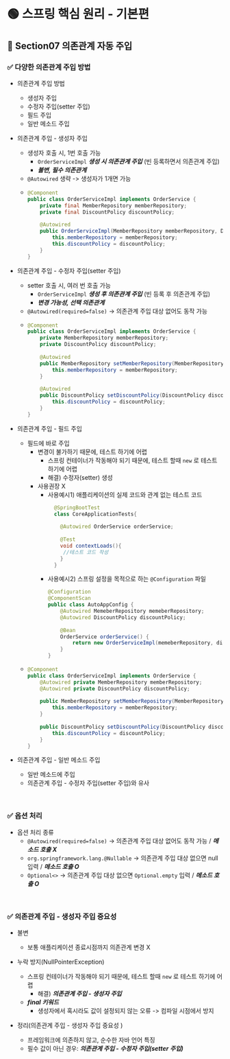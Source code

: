 # 🟢 스프링 핵심 원리 - 기본편

## 📄 Section07 의존관계 자동 주입
### ✅ 다양한 의존관계 주입 방법
- 의존관계 주입 방법
  - 생성자 주입
  - 수정자 주입(setter 주입)
  - 필드 주입
  - 일반 메소드 주입


- 의존관계 주입 - 생성자 주입
  - 생성자 호출 시, 1번 호출 가능
    - `OrderServiceImpl` **_생성 시 의존관계 주입_** (빈 등록하면서 의존관계 주입)
    - **_불변, 필수 의존관계_**
  - `@Autowired` 생략 -> 생성자가 1개면 가능
  - ```java
    @Component
    public class OrderServiceImpl implements OrderService {
        private final MemberRepository memberRepository;
        private final DiscountPolicy discountPolicy;
        
        @Autowired
        public OrderServiceImpl(MemberRepository memberRepository, DiscountPolicy discountPolicy){
            this.memberRepository = memberRepository;
            this.discountPolicy = discountPolicy;
        }
    }
    ```
    

- 의존관계 주입 - 수정자 주입(setter 주입)
  - setter 호출 시, 여러 번 호출 가능
    - `OrderServiceImpl` **_생성 후 의존관계 주입_** (빈 등록 후 의존관계 주입)
    - **_변경 가능성, 선택 의존관계_**
  - `@Autowired(required=false)` -> 의존관계 주입 대상 없어도 동작 가능
  - ```java
    @Component
    public class OrderServiceImpl implements OrderService {
        private MemberRepository memberRepository;
        private DiscountPolicy discountPolicy;
        
        @Autowired
        public MemberRepository setMemberRepository(MemberRepository memberRepository){
            this.memberRepository = memberRepository;
        }   
        
        @Autowired
        public DiscountPolicy setDiscountPolicy(DiscountPolicy discountPolicy){
            this.discountPolicy = discountPolicy;
        }
    }
    ```
    

- 의존관계 주입 - 필드 주입
  - 필드에 바로 주입
    - 변경이 불가하기 때문에, 테스트 하기에 어렵
      - 스프링 컨테이너가 작동해야 되기 때문에, 테스트 할때 `new` 로 테스트 하기에 어렵
      - 해결) 수정자(setter) 생성
    - 사용권장 X
      - 사용예시1) 애플리케이션의 실제 코드와 관계 없는 테스트 코드
        ```java
          @SpringBootTest
          class CoreApplicationTests{
          
            @Autowired OrderService orderService;
            
            @Test
            void contextLoads(){
             //테스트 코드 작성
            } 
          }      
        ```
      - 사용예시2) 스프링 설정을 목적으로 하는 `@Configuration` 파일
        ```java
        @Configuration
        @ComponentScan
        public class AutoAppConfig {
            @Autowired MemeberRepository memeberRepository;
            @Autowired DiscountPolicy discountPolicy;
            
            @Bean
            OrderService orderService() {
                return new OrderServiceImpl(memeberRepository, discountPolicy);
            }   
        }
        ```
  - ```java
    @Component
    public class OrderServiceImpl implements OrderService {
        @Autowired private MemberRepository memberRepository;
        @Autowired private DiscountPolicy discountPolicy;
        
        public MemberRepository setMemberRepository(MemberRepository memberRepository){
            this.memberRepository = memberRepository;
        }   
        
        public DiscountPolicy setDiscountPolicy(DiscountPolicy discountPolicy){
            this.discountPolicy = discountPolicy;
        }
    }   
    ```


- 의존관계 주입 - 일반 메소드 주입
  - 일반 메소드에 주입
  - 의존관계 주입 - 수정자 주입(setter 주입)와 유사

<br/>

### ✅ 옵션 처리
- 옵션 처리 종류
  - `@Autowired(required=false)` -> 의존관계 주입 대상 없어도 동작 가능 / **_메소드 호출 X_**
  - `org.springframework.lang.@Nullable` -> 의존관계 주입 대상 없으면 null 입력 / **_메소드 호출 O_**
  - `Optional<>` -> 의존관계 주입 대상 없으면 `Optional.empty` 입력 / **_메소드 호출 O_**

<br/>

### ✅ 의존관계 주입 - 생성자 주입 중요성 
- 불변
  - 보통 애플리케이션 종료시점까지 의존관계 변경 X


- 누락 방지(NullPointerException)
  - 스프링 컨테이너가 작동해야 되기 때문에, 테스트 할때 `new` 로 테스트 하기에 어렵
    - 해결) **_의존관계 주입 - 생성자 주입_**
  - **_final 키워드_**
    - 생성자에서 혹시라도 값이 설정되지 않는 오류 -> 컴파일 시점에서 방지


- 정리(의존관계 주입 - 생성자 주입 중요성 )
  - 프레임워크에 의존하지 않고, 순수한 자바 언어 특징 
  - 필수 값이 아닌 경우: **_의존관계 주입 - 수정자 주입(setter 주입)_**